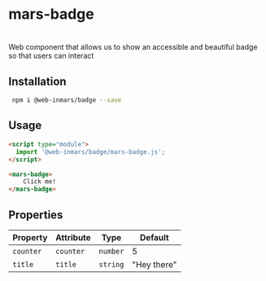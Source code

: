 # mars-badge

# <mars-badge>
Web component that allows us to show an accessible and beautiful badge so that users can interact

## Installation
```bash
 npm i @web-inmars/badge --save
```

## Usage
```html
<script type="module">
  import '@web-inmars/badge/mars-badge.js';
</script>

<mars-badge>
    Click me!
</mars-badge>
```

## Properties

| Property  | Attribute | Type     | Default     |
|-----------|-----------|----------|-------------|
| `counter` | `counter` | `number` | 5           |
| `title`   | `title`   | `string` | "Hey there" |
